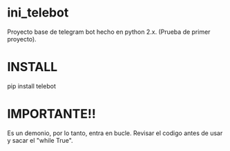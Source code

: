 # ini_telebot
Proyecto base de telegram bot hecho en python 2.x. (Prueba de primer proyecto).

# INSTALL
pip install telebot

# IMPORTANTE!!
Es un demonio, por lo tanto, entra en bucle. Revisar el codigo antes de usar y sacar el "while True".
